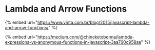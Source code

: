 # Lambda and Arrow Functions

{% embed url="https://www.vinta.com.br/blog/2015/javascript-lambda-and-arrow-functions/" %}

{% embed url="https://medium.com/@chineketobenna/lambda-expressions-vs-anonymous-functions-in-javascript-3aa760c958ae" %}



